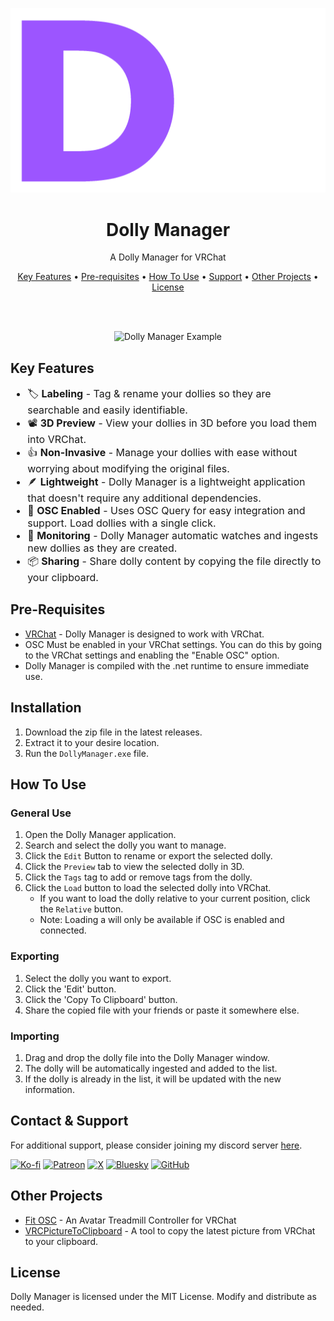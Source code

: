 <div align="center">

   ![Logo](assets/DollyManagerLogo.png)
    <h1>Dolly Manager</h1>
    <p> A Dolly Manager for VRChat</p>
</div>


<div align="center">

[Key Features](#key-features) •
[Pre-requisites](#pre-requisites) •
[How To Use](#how-to-use) •
[Support](#support) •
[Other Projects](#other-projects) •
[License](#license)

</div>

<br>
<br>

<div align="center">

  ![Dolly Manager Example](assets/DM-Example.gif)

</div>
 


## Key Features

<ul style="font-size: 16px;">
  <li>🏷️ <strong>Labeling</strong> - Tag & rename your dollies so they are searchable and easily identifiable.</li>
  <li>📽️ <strong>3D Preview</strong> - View your dollies in 3D before you load them into VRChat.</li>
  <li>👍 <strong>Non-Invasive</strong> - Manage your dollies with ease without worrying about modifying the original files.</li>
  <li>🪶 <strong>Lightweight</strong> - Dolly Manager is a lightweight application that doesn't require any additional dependencies.</li>
  <li>📶 <strong>OSC Enabled</strong> - Uses OSC Query for easy integration and support. Load dollies with a single click.</li>
  <li>👀 <strong>Monitoring</strong> - Dolly Manager automatic watches and ingests new dollies as they are created.</li>
  <li>📦 <strong>Sharing</strong> - Share dolly content by copying the file directly to your clipboard. </li>
</ul>

## Pre-Requisites

- [VRChat](https://vrchat.com/home/download) - Dolly Manager is designed to work with VRChat.
- OSC Must be enabled in your VRChat settings. You can do this by going to the VRChat settings and enabling the "Enable OSC" option.
- Dolly Manager is compiled with the .net runtime to ensure immediate use. 

## Installation

1. Download the zip file in the latest releases.
2. Extract it to your desire location.
3. Run the `DollyManager.exe` file.

## How To Use

### General Use

1. Open the Dolly Manager application.
2. Search and select the dolly you want to manage.
3. Click the `Edit` Button to rename or export the selected dolly.
4. Click the `Preview` tab to view the selected dolly in 3D.
5. Click the `Tags` tag to add or remove tags from the dolly.
6. Click the `Load` button to load the selected dolly into VRChat.
   - If you want to load the dolly relative to your current position, click the `Relative` button.
   - Note: Loading a will only be available if OSC is enabled and connected. 

### Exporting
1. Select the dolly you want to export.
2. Click the 'Edit' button.
3. Click the 'Copy To Clipboard' button.
4. Share the copied file with your friends or paste it somewhere else.

### Importing
1. Drag and drop the dolly file into the Dolly Manager window.
2. The dolly will be automatically ingested and added to the list.
3. If the dolly is already in the list, it will be updated with the new information.


## Contact & Support

For additional support, please consider joining my discord server [here](https://discord.gg/aZQfy6H9fA).

[![Ko-fi](https://img.shields.io/badge/Ko--fi-F16061?style=flat-square&logo=ko-fi&logoColor=white)](https://ko-fi.com/Duinrahaic)
[![Patreon](https://img.shields.io/badge/Patreon-F96854?style=flat-square&logo=patreon&logoColor=white)](https://patreon.com/Duinrahaic)
[![X](https://img.shields.io/badge/X-000000?style=flat-square&logo=x&logoColor=white)](https://x.com/Duinrahaic)
[![Bluesky](https://img.shields.io/badge/Bluesky-00A0DC?style=flat-square&logo=bluesky&logoColor=white)](https://bsky.app/profile/duinrahaic.app)
[![GitHub](https://img.shields.io/badge/GitHub-181717?style=flat-square&logo=github&logoColor=white)](https://github.com/Duinrahaic)

## Other Projects
- [Fit OSC](https://github.com/Duinrahaic/FitOSC) -  An Avatar Treadmill Controller for VRChat
- [VRCPictureToClipboard](https://github.com/Duinrahaic/VRCPictureToClipboard) - A tool to copy the latest picture from VRChat to your clipboard.



## License

Dolly Manager is licensed under the MIT License. Modify and distribute as needed.
